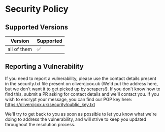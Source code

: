 # Security Policy

## Supported Versions

| Version       | Supported          |
| ------------- | ------------------ |
| all of them   | :white_check_mark: |

## Reporting a Vulnerability

If you need to report a vulnerability, please use the contact details present in the security.txt file present on olivercjcox.uk (We'd put the address here, but we don't want it to get picked up by scrapers!). If you don't know how to find this, submit a PR asking for contact details and we'll contact you. If you wish to encrypt your message, you can find our PGP key here: https://olivercjcox.uk/security/public_key.txt

We'll try to get back to you as soon as possible to let you know what we're doing to address the vulnerability, and will strive to keep you updated throughout the resolution process.
